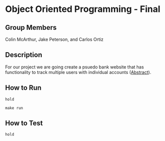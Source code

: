 # Object Oriented Programming - Final

## Group Members
Colin McArthur, Jake Peterson, and Carlos Ortiz

## Description
For our project we are going create a psuedo bank website that has functionality to track multiple
users with individual accounts ([Abstract](/abstract.txt)).

## How to Run
```hold```

```
make run
```


## How to Test

```hold```